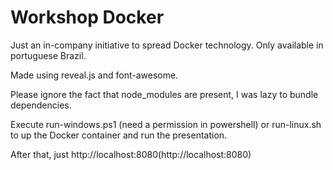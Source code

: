 # Workshop Docker

Just an in-company initiative to spread Docker technology. Only available in portuguese Brazil.

Made using reveal.js and font-awesome.

Please ignore the fact that node_modules are present, I was lazy to bundle dependencies.

Execute run-windows.ps1 (need a permission in powershell) or run-linux.sh to up the Docker container and run the presentation.

After that, just http://localhost:8080(http://localhost:8080)
